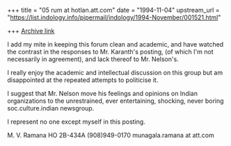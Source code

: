 +++
title = "05 rum at hotlan.att.com"
date = "1994-11-04"
upstream_url = "https://list.indology.info/pipermail/indology/1994-November/001521.html"

+++
[Archive link](https://list.indology.info/pipermail/indology/1994-November/001521.html)


I add my mite in keeping this forum clean and academic, and have watched the
contrast in the responses to Mr. Karanth's posting, (of which I'm not
necessarily in agreement), and lack thereof to Mr. Nelson's.

I really enjoy the academic and intellectual discussion on this group but
am disappointed at the repeated attempts to politicise it.

I suggest that Mr. Nelson move his feelings and opinions on Indian
organizations to the unrestrained, ever entertaining, shocking, never
boring soc.culture.indian newsgroup.

I represent no one except myself in this posting.


M. V. Ramana
HO 2B-434A
(908)949-0170
munagala.ramana at att.com






